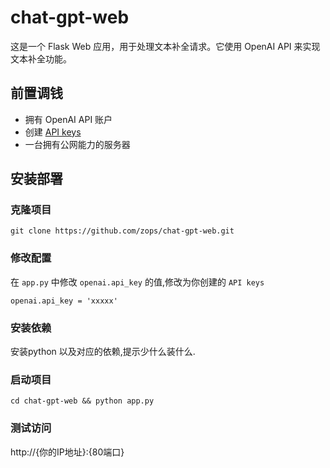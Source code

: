 # chat-gpt-web

这是一个 Flask Web 应用，用于处理文本补全请求。它使用 OpenAI API 来实现文本补全功能。

## 前置调钱
- 拥有 OpenAI API 账户
- 创建 [API keys](https://platform.openai.com/account/api-keys)
- 一台拥有公网能力的服务器
## 安装部署

### 克隆项目
```
git clone https://github.com/zops/chat-gpt-web.git
```
### 修改配置
在 `app.py` 中修改 `openai.api_key` 的值,修改为你创建的 `API keys`
```
openai.api_key = 'xxxxx'
```
### 安装依赖
安装python 以及对应的依赖,提示少什么装什么.
### 启动项目
```
cd chat-gpt-web && python app.py 
``` 
### 测试访问
http://{你的IP地址}:{80端口}